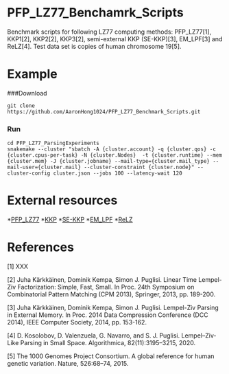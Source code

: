 ﻿# PFP_LZ77_Benchamrk_Scripts
Benchmark scripts for following LZ77 computing methods: PFP_LZ77[1], KKP1[2], KKP2[2], KKP3[2], semi-external KKP (SE-KKP)[3], EM_LPF[3] and ReLZ[4]. Test data set is copies of human chromosome 19[5].

# Example
###Download

```console
git clone https://github.com/AaronHong1024/PFP_LZ77_Benchmark_Scripts.git
``` 

### Run

```console
cd PFP_LZ77_ParsingExperiments
snakemake --cluster "sbatch -A {cluster.account} -q {cluster.qos} -c {cluster.cpus-per-task} -N {cluster.Nodes}  -t {cluster.runtime} --mem {cluster.mem} -J {cluster.jobname} --mail-type={cluster.mail_type} --mail-user={cluster.mail} --cluster-constraint {cluster.node}" --cluster-config cluster.json --jobs 100 --latency-wait 120
``` 


# External resources

*[PFP_LZ77](https://github.com/AaronHong1024/PFP_LZ77.git)
*[KKP](https://www.cs.helsinki.fi/group/pads/lz77.html)
*[SE-KKP](https://www.cs.helsinki.fi/group/pads/em_lz77.html)
*[EM_LPF](https://www.cs.helsinki.fi/group/pads/em_lz77.html)
*[ReLZ](https://gitlab.com/dvalenzu/ReLZ)

# References

[1] XXX

[2] Juha Kärkkäinen, Dominik Kempa, Simon J. Puglisi. Linear Time Lempel-Ziv Factorization: Simple, Fast, Small. In Proc. 24th Symposium on Combinatorial Pattern Matching (CPM 2013), Springer, 2013, pp. 189-200.

[3] Juha Kärkkäinen, Dominik Kempa, Simon J. Puglisi. Lempel-Ziv Parsing in External Memory. In Proc. 2014 Data Compression Conference (DCC 2014), IEEE Computer Society, 2014, pp. 153-162.

[4] D. Kosolobov, D. Valenzuela, G. Navarro, and S. J. Puglisi. Lempel–Ziv-Like Parsing in Small Space. Algorithmica, 82(11):3195–3215, 2020.

[5] The 1000 Genomes Project Consortium. A global reference for human genetic variation. Nature, 526:68–74, 2015.
